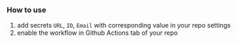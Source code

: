 ### How to use  

1. add secrets `URL`, `ID`, `Email` with corresponding value in your repo settings  
2. enable the workflow in Github Actions tab of your repo  